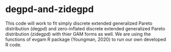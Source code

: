 # degpd-and-zidegpd
This code will work to fit simply discrete extended generalized Pareto distribution (degpd) and zero-inflated discrete extended generalized Pareto distribution (zidegpd) with thier GAM forms as well. We are using the functions of evgam R package (Youngman, 2020) to run our own developed R code.
